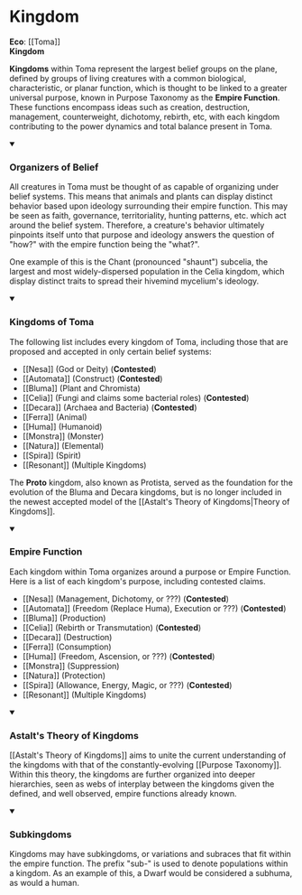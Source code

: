  
# Kingdom

**Eco**: [[Toma]] <br>
**Kingdom**

**Kingdoms** within Toma represent the largest belief groups on the plane, defined by groups of living creatures with a common biological, characteristic, or planar function, which is thought to be linked to a greater universal purpose, known in Purpose Taxonomy as the **Empire Function**. These functions encompass ideas such as creation, destruction, management, counterweight, dichotomy, rebirth, etc, with each kingdom contributing to the power dynamics and total balance present in Toma.

<details open>

<summary><h3>Organizers of Belief</h3></summary>

All creatures in Toma must be thought of as capable of organizing under belief systems. This means that animals and plants can display distinct behavior based upon ideology surrounding their empire function. This may be seen as faith, governance, territoriality, hunting patterns, etc. which act around the belief system. Therefore, a creature's behavior ultimately pinpoints itself unto that purpose and ideology answers the question of "how?" with the empire function being the "what?".

One example of this is the Chant (pronounced "shaunt") subcelia, the largest and most widely-dispersed population in the Celia kingdom, which display distinct traits to spread their hivemind mycelium's ideology.
</details>

<details open>
<summary><h3>Kingdoms of Toma</h3></summary>

The following list includes every kingdom of Toma, including those that are proposed and accepted in only certain belief systems:

- [[Nesa]] (God or Deity) (**Contested**)
- [[Automata]] (Construct) (**Contested**)
- [[Bluma]] (Plant and Chromista)
- [[Celia]] (Fungi and claims some bacterial roles) (**Contested**)
- [[Decara]] (Archaea and Bacteria) (**Contested**)
- [[Ferra]] (Animal)
- [[Huma]] (Humanoid)
- [[Monstra]] (Monster)
- [[Natura]] (Elemental)
- [[Spira]] (Spirit)
- [[Resonant]] (Multiple Kingdoms)

The **Proto** kingdom, also known as Protista, served as the foundation for the evolution of the Bluma and Decara kingdoms, but is no longer included in the newest accepted model of the [[Astalt's Theory of Kingdoms|Theory of Kingdoms]].

</details>

<details open>
<summary><h3>Empire Function</h3></summary>

Each kingdom within Toma organizes around a purpose or Empire Function. Here is a list of each kingdom's purpose, including contested claims.

- [[Nesa]] (Management, Dichotomy, or ???) (**Contested**)
- [[Automata]] (Freedom (Replace Huma), Execution or ???) (**Contested**)
- [[Bluma]] (Production)
- [[Celia]] (Rebirth or Transmutation) (**Contested**)
- [[Decara]] (Destruction)
- [[Ferra]] (Consumption)
- [[Huma]] (Freedom, Ascension, or ???) (**Contested**)
- [[Monstra]] (Suppression)
- [[Natura]] (Protection)
- [[Spira]] (Allowance, Energy, Magic, or ???) (**Contested**)
- [[Resonant]] (Multiple Kingdoms)

</details>
<details open>
<summary><h3>Astalt's Theory of Kingdoms</h3></summary>

[[Astalt's Theory of Kingdoms]] aims to unite the current understanding of the kingdoms with that of the constantly-evolving [[Purpose Taxonomy]]. Within this theory, the kingdoms are further organized into deeper hierarchies, seen as webs of interplay between the kingdoms given the defined, and well observed, empire functions already known. 
</details>

<details open>
<summary><h3>Subkingdoms</h3></summary>

Kingdoms may have subkingdoms, or variations and subraces that fit within the empire function. The prefix "sub-" is used to denote populations within a kingdom. As an example of this, a Dwarf would be considered a subhuma, as would a human.
</details>


